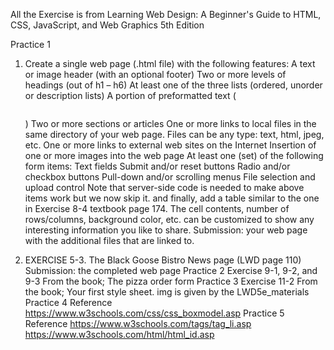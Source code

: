 All the Exercise is from Learning Web Design: A Beginner's Guide to HTML, CSS, JavaScript, and Web Graphics 5th Edition

Practice 1 
  1. Create a single web page (.html file) with the following features:
      A text or image header (with an optional footer)
      Two or more levels of headings (out of h1 – h6)
      At least one of the three lists (ordered, unorder or description lists)
      A portion of preformatted text (<pre></pre>)
      Two or more sections or articles
      One or more links to local files in the same directory of your web page. Files can be any
      type: text, html, jpeg, etc.
      One or more links to external web sites on the Internet
      Insertion of one or more images into the web page
      At least one (set) of the following form items:
      Text fields
      Submit and/or reset buttons
      Radio and/or checkbox buttons
      Pull-down and/or scrolling menus
      File selection and upload control
      Note that server-side code is needed to make above items work but we now skip it.
      and finally, add a table similar to the one in Exercise 8-4 textbook page 174. The cell
      contents, number of rows/columns, background color, etc. can be customized to show any
      interesting information you like to share.
      Submission: your web page with the additional files that are linked to.
  
  2. EXERCISE 5-3. The Black Goose Bistro News page (LWD page 110)
      Submission: the completed web page
Practice 2
  Exercise 9-1, 9-2, and 9-3 From the book; The pizza order form
Practice 3
  Exercise 11-2 From the book; Your first style sheet. img is given by the LWD5e_materials
Practice 4
  Reference https://www.w3schools.com/css/css_boxmodel.asp
Practice 5
  Reference 
    https://www.w3schools.com/tags/tag_li.asp
    https://www.w3schools.com/html/html_id.asp

